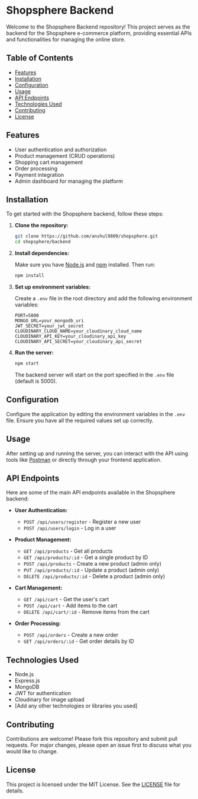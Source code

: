 # Shopsphere Backend

Welcome to the Shopsphere Backend repository! This project serves as the backend for the Shopsphere e-commerce platform, providing essential APIs and functionalities for managing the online store.

## Table of Contents

- [Features](#features)
- [Installation](#installation)
- [Configuration](#configuration)
- [Usage](#usage)
- [API Endpoints](#api-endpoints)
- [Technologies Used](#technologies-used)
- [Contributing](#contributing)
- [License](#license)

## Features

- User authentication and authorization
- Product management (CRUD operations)
- Shopping cart management
- Order processing
- Payment integration
- Admin dashboard for managing the platform

## Installation

To get started with the Shopsphere backend, follow these steps:

1. **Clone the repository:**

    ```sh
    git clone https://github.com/anshul9809/shopsphere.git
    cd shopsphere/backend
    ```

2. **Install dependencies:**

    Make sure you have [Node.js](https://nodejs.org/) and [npm](https://www.npmjs.com/) installed. Then run:

    ```sh
    npm install
    ```

3. **Set up environment variables:**

    Create a `.env` file in the root directory and add the following environment variables:

    ```env
    PORT=5000
    MONGO_URL=your_mongodb_uri
    JWT_SECRET=your_jwt_secret
    CLOUDINARY_CLOUD_NAME=your_cloudinary_cloud_name
    CLOUDINARY_API_KEY=your_cloudinary_api_key
    CLOUDINARY_API_SECRET=your_cloudinary_api_secret
    ```

4. **Run the server:**

    ```sh
    npm start
    ```

    The backend server will start on the port specified in the `.env` file (default is 5000).

## Configuration

Configure the application by editing the environment variables in the `.env` file. Ensure you have all the required values set up correctly.

## Usage

After setting up and running the server, you can interact with the API using tools like [Postman](https://www.postman.com/) or directly through your frontend application.

## API Endpoints

Here are some of the main API endpoints available in the Shopsphere backend:

- **User Authentication:**
  - `POST /api/users/register` - Register a new user
  - `POST /api/users/login` - Log in a user

- **Product Management:**
  - `GET /api/products` - Get all products
  - `GET /api/products/:id` - Get a single product by ID
  - `POST /api/products` - Create a new product (admin only)
  - `PUT /api/products/:id` - Update a product (admin only)
  - `DELETE /api/products/:id` - Delete a product (admin only)

- **Cart Management:**
  - `GET /api/cart` - Get the user's cart
  - `POST /api/cart` - Add items to the cart
  - `DELETE /api/cart/:id` - Remove items from the cart

- **Order Processing:**
  - `POST /api/orders` - Create a new order
  - `GET /api/orders/:id` - Get order details by ID

## Technologies Used

- Node.js
- Express.js
- MongoDB
- JWT for authentication
- Cloudinary for image upload
- [Add any other technologies or libraries you used]

## Contributing

Contributions are welcome! Please fork this repository and submit pull requests. For major changes, please open an issue first to discuss what you would like to change.

## License

This project is licensed under the MIT License. See the [LICENSE](LICENSE) file for details.
